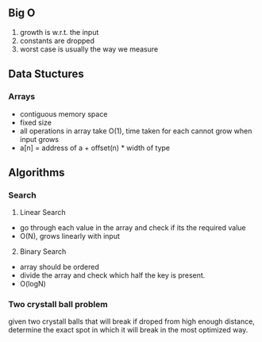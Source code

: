 ## Big O
1. growth is w.r.t. the input
2. constants are dropped
3. worst case is usually the way we measure


## Data Stuctures

### Arrays

- contiguous memory space
- fixed size
- all operations in array take O(1), time taken for each cannot grow when input grows
- a[n]  = address of a + offset(n) * width of type

## Algorithms

### Search

1. Linear Search
- go through each value in the array and check if its the required value
- O(N), grows linearly with input

2. Binary Search
- array should be ordered
- divide the array and check which half the key is present.
- O(logN)

### Two crystall ball problem
given two crystall balls that will break if droped from high enough distance,
determine the exact spot in which it will break in the most optimized way.
